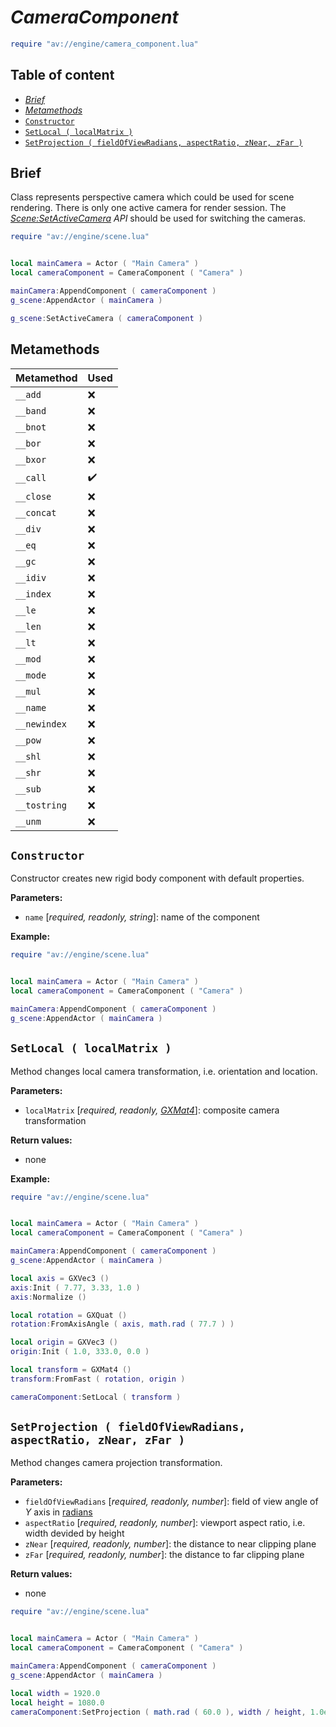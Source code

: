 # _CameraComponent_

```lua
require "av://engine/camera_component.lua"
```

## Table of content

- [_Brief_](#brief)
- [_Metamethods_](#metamethods)
- [`Constructor`](#constructor)
- [`SetLocal ( localMatrix )`](#method-set-local)
- [`SetProjection ( fieldOfViewRadians, aspectRatio, zNear, zFar )`](#method-set-projection)

## <a id="brief">Brief</a>

Class represents perspective camera which could be used for scene rendering. There is only one active camera for render session. The [_Scene:SetActiveCamera_](./scene.md#method-set-active-camera) _API_ should be used for switching the cameras.

```lua
require "av://engine/scene.lua"


local mainCamera = Actor ( "Main Camera" )
local cameraComponent = CameraComponent ( "Camera" )

mainCamera:AppendComponent ( cameraComponent )
g_scene:AppendActor ( mainCamera )

g_scene:SetActiveCamera ( cameraComponent )
```

## <a id="metamethods">Metamethods</a>

Metamethod | Used
--- | ---
`__add` | ❌
`__band` | ❌
`__bnot` | ❌
`__bor` | ❌
`__bxor` | ❌
`__call` | ✔️
`__close` | ❌
`__concat` | ❌
`__div` | ❌
`__eq` | ❌
`__gc` | ❌
`__idiv` | ❌
`__index` | ❌
`__le` | ❌
`__len` | ❌
`__lt` | ❌
`__mod` | ❌
`__mode` | ❌
`__mul` | ❌
`__name` | ❌
`__newindex` | ❌
`__pow` | ❌
`__shl` | ❌
`__shr` | ❌
`__sub` | ❌
`__tostring` | ❌
`__unm` | ❌

## <a id="constructor">`Constructor`</a>

Constructor creates new rigid body component with default properties.

**Parameters:**

- `name` [_required, readonly, string_]: name of the component

**Example:**

```lua
require "av://engine/scene.lua"


local mainCamera = Actor ( "Main Camera" )
local cameraComponent = CameraComponent ( "Camera" )

mainCamera:AppendComponent ( cameraComponent )
g_scene:AppendActor ( mainCamera )
```

## <a id="method-set-local">`SetLocal ( localMatrix )`</a>

Method changes local camera transformation, i.e. orientation and location.

**Parameters:**

- `localMatrix` [_required, readonly, [_GXMat4_](./gx-mat4.md)_]: composite camera transformation

**Return values:**

- none

**Example:**

```lua
require "av://engine/scene.lua"


local mainCamera = Actor ( "Main Camera" )
local cameraComponent = CameraComponent ( "Camera" )

mainCamera:AppendComponent ( cameraComponent )
g_scene:AppendActor ( mainCamera )

local axis = GXVec3 ()
axis:Init ( 7.77, 3.33, 1.0 )
axis:Normalize ()

local rotation = GXQuat ()
rotation:FromAxisAngle ( axis, math.rad ( 77.7 ) )

local origin = GXVec3 ()
origin:Init ( 1.0, 333.0, 0.0 )

local transform = GXMat4 ()
transform:FromFast ( rotation, origin )

cameraComponent:SetLocal ( transform )
```

## <a id="method-set-projection">`SetProjection ( fieldOfViewRadians, aspectRatio, zNear, zFar )`</a>

Method changes camera projection transformation.

**Parameters:**

- `fieldOfViewRadians` [_required, readonly, number_]: field of view angle of _Y_ axis in [radians](https://en.wikipedia.org/wiki/Radian)
- `aspectRatio` [_required, readonly, number_]: viewport aspect ratio, i.e. width devided by height
- `zNear` [_required, readonly, number_]: the distance to near clipping plane
- `zFar` [_required, readonly, number_]: the distance to far clipping plane

**Return values:**

- none

```lua
require "av://engine/scene.lua"


local mainCamera = Actor ( "Main Camera" )
local cameraComponent = CameraComponent ( "Camera" )

mainCamera:AppendComponent ( cameraComponent )
g_scene:AppendActor ( mainCamera )

local width = 1920.0
local height = 1080.0
cameraComponent:SetProjection ( math.rad ( 60.0 ), width / height, 1.0e-1, 1.0e+4 )
```
